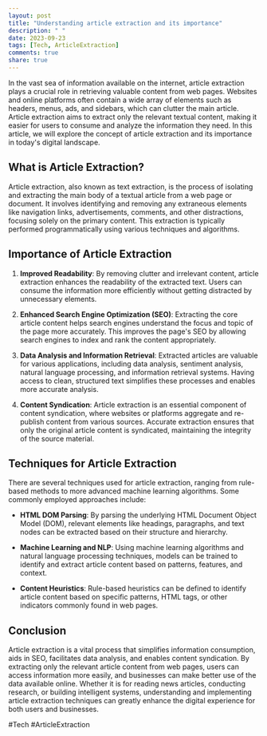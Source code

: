 ```yaml
---
layout: post
title: "Understanding article extraction and its importance"
description: " "
date: 2023-09-23
tags: [Tech, ArticleExtraction]
comments: true
share: true
---
```


In the vast sea of information available on the internet, article extraction plays a crucial role in retrieving valuable content from web pages. Websites and online platforms often contain a wide array of elements such as headers, menus, ads, and sidebars, which can clutter the main article. Article extraction aims to extract only the relevant textual content, making it easier for users to consume and analyze the information they need. In this article, we will explore the concept of article extraction and its importance in today's digital landscape.

## What is Article Extraction?

Article extraction, also known as text extraction, is the process of isolating and extracting the main body of a textual article from a web page or document. It involves identifying and removing any extraneous elements like navigation links, advertisements, comments, and other distractions, focusing solely on the primary content. This extraction is typically performed programmatically using various techniques and algorithms.

## Importance of Article Extraction

1. **Improved Readability**: By removing clutter and irrelevant content, article extraction enhances the readability of the extracted text. Users can consume the information more efficiently without getting distracted by unnecessary elements.

2. **Enhanced Search Engine Optimization (SEO)**: Extracting the core article content helps search engines understand the focus and topic of the page more accurately. This improves the page's SEO by allowing search engines to index and rank the content appropriately.

3. **Data Analysis and Information Retrieval**: Extracted articles are valuable for various applications, including data analysis, sentiment analysis, natural language processing, and information retrieval systems. Having access to clean, structured text simplifies these processes and enables more accurate analysis.

4. **Content Syndication**: Article extraction is an essential component of content syndication, where websites or platforms aggregate and re-publish content from various sources. Accurate extraction ensures that only the original article content is syndicated, maintaining the integrity of the source material.

## Techniques for Article Extraction

There are several techniques used for article extraction, ranging from rule-based methods to more advanced machine learning algorithms. Some commonly employed approaches include:

- **HTML DOM Parsing**: By parsing the underlying HTML Document Object Model (DOM), relevant elements like headings, paragraphs, and text nodes can be extracted based on their structure and hierarchy.

- **Machine Learning and NLP**: Using machine learning algorithms and natural language processing techniques, models can be trained to identify and extract article content based on patterns, features, and context.

- **Content Heuristics**: Rule-based heuristics can be defined to identify article content based on specific patterns, HTML tags, or other indicators commonly found in web pages.

## Conclusion

Article extraction is a vital process that simplifies information consumption, aids in SEO, facilitates data analysis, and enables content syndication. By extracting only the relevant article content from web pages, users can access information more easily, and businesses can make better use of the data available online. Whether it is for reading news articles, conducting research, or building intelligent systems, understanding and implementing article extraction techniques can greatly enhance the digital experience for both users and businesses.

#Tech #ArticleExtraction